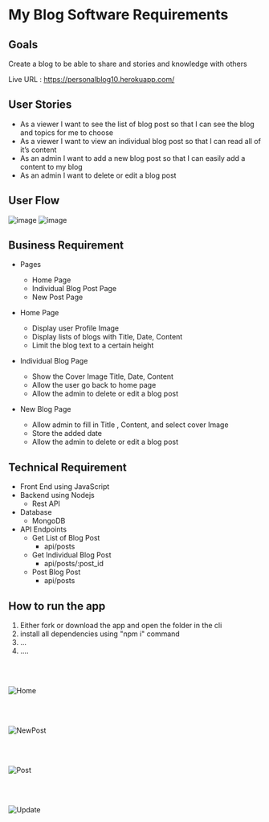 # My Blog Software Requirements

## Goals
Create a blog to be able to share and stories and knowledge with others

Live URL : https://personalblog10.herokuapp.com/

## User Stories

* As a viewer I want to see the list of blog post so that I can see the blog and topics for me to choose 
* As a viewer I want to view an individual blog post so that I can read all of it’s content
* As an admin I want to add a new blog post so that I can easily add a content to my blog 
* As an admin I want to delete or edit a blog post 

## User Flow
![image](https://user-images.githubusercontent.com/82850895/190915155-3d954bb4-6e63-41f9-b77c-bfdf61e2f827.png)
![image](https://user-images.githubusercontent.com/82850895/190915179-97ddc0d6-425c-4864-8749-cca3bc5840fd.png)

## Business Requirement
* Pages
    *	Home Page
    *	Individual Blog Post Page
    *	New Post Page

*	Home Page
     *	Display user Profile Image
     *	Display lists of blogs with Title,  Date, Content
     *	Limit the blog text to a certain height

*	Individual Blog Page
     *	Show the Cover Image Title,  Date, Content
     *	Allow the user go back to home page
     *	Allow  the admin to delete or edit a blog post


*	New Blog Page
     *	Allow admin to fill in Title , Content, and select cover Image 
     *	Store the added date
     *	Allow  the admin to delete or edit a blog post

##  Technical Requirement
  *	Front End using JavaScript
  *	Backend using Nodejs
       *	Rest API
  *	Database
       *	MongoDB
  * API Endpoints
    *	Get List of Blog Post
        * api/posts
    * Get Individual Blog Post
        *	api/posts/:post_id
    *	Post Blog Post
        *	api/posts 


## How to run the app
1. Either fork or download the app  and open  the folder  in the cli
2. install all dependencies using "npm i" command
3. ...
4. ....


<br/>
<br/>


![Home](https://user-images.githubusercontent.com/82850895/190914978-2161f935-fe22-4447-927c-f4fdae788e90.png)

<br/>
<br/>

![NewPost](https://user-images.githubusercontent.com/82850895/190914987-77d30c72-0b82-4ae0-94da-7d79d7a7be32.png)

<br/>
<br/>

![Post](https://user-images.githubusercontent.com/82850895/190914993-7eb5377b-4051-4fce-a601-f619d4e40a65.png)

<br/>
<br/>

![Update](https://user-images.githubusercontent.com/82850895/190914998-2ed32340-65d8-439b-989d-5c24d2d809c9.png)
